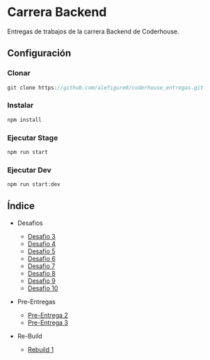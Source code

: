 # Carrera Backend

Entregas de trabajos de la carrera Backend de Coderhouse.

## Configuración

### Clonar

```js
git clone https://github.com/alefigure8/coderhouse_entregas.git
```

### Instalar

```ps1
npm install
```

### Ejecutar Stage

```js
npm run start
```

### Ejecutar Dev

```js
npm run start:dev
```

## Índice

- Desafios
  - [Desafio 3](https://github.com/alefigure8/coderhouse_entregas/tree/master/entrega_3)
  - [Desafio 4](https://github.com/alefigure8/coderhouse_entregas/tree/master/entrega_4)
  - [Desafio 5](https://github.com/alefigure8/coderhouse_entregas/tree/master/entrega_5)
  - [Desafio 6](https://github.com/alefigure8/coderhouse_entregas/tree/master/entrega_6)
  - [Desafio 7](https://github.com/alefigure8/coderhouse_entregas/tree/master/entrega_7)
  - [Desafio 8](https://github.com/alefigure8/coderhouse_entregas/tree/master/entrega_8/)
  - [Desafio 9](https://github.com/alefigure8/coderhouse_entregas/tree/master/entrega_9/)
   - [Desafio 10](https://github.com/alefigure8/coderhouse_entregas/tree/master/rebuild_1/)

- Pre-Entregas
  - [Pre-Entrega 2](https://github.com/alefigure8/coderhouse_entregas/tree/master/pre_entrega_final_2)
  - [Pre-Entrega 3](https://github.com/alefigure8/coderhouse_entregas/tree/master/pre_entrega_final_3)

- Re-Build
  - [Rebuild 1](https://github.com/alefigure8/coderhouse_entregas/tree/master/rebuild_1)
